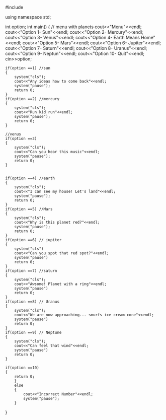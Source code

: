 #include <iostream>


using namespace std;

int option;
int main()
{ 
    // menu with planets
    cout<<"Menu"<<endl;
    cout<<"Option 1- Sun"<<endl;
    cout<<"Option 2- Mercury"<<endl;
    cout<<"Option 3- Venus"<<endl;
    cout<<"Option 4- Earth Means Home"<<endl;
    cout<<"Option 5- Mars"<<endl;
    cout<<"Option 6- Jupiter"<<endl;
    cout<<"Option 7- Saturn"<<endl;
    cout<<"Option 8- Uranus"<<endl;
    cout<<"Option 9- Neptun"<<endl;
    cout<<"Option 10- Quit"<<endl;
    cin>>option;
    
    if(option ==1) //sun
    {
        system("cls");
        cout<<"Any ideas how to come back"<<endl;
        system("pause");
        return 0;
    }
    if(option ==2) //mercury
    {
        system("cls");
        cout<<"Run kid run"<<endl;
        system("pause");
        return 0;
    }
    
    //venus
    if(option ==3)
    {
        system("cls");
        cout<<"Can you hear this music"<<endl;
        system("pause");
        return 0;
    }
    
    
    if(option ==4) //earth
    { 
        system("cls");
        cout<<"I can see my house! Let's land"<<endl;
        system("pause");
        return 0;
    }
    if(option ==5) //Mars
    {
        system("cls");
        cout<<"Why is this planet red?"<<endl;
        system("pause");
        return 0;
    }
    if(option ==6) // jupiter
    { 
        system("cls")
        cout<<"Can you spot that red spot?"<<endl;
        system("pause")
        return 0;
    }
    if(option ==7) //saturn
    {
        system("cls");
        cout<<"Awsome! Planet with a ring"<<endl;
        system("pause")
        return 0;
    }
    if(option ==8) // Uranus
    {
        system("cls");
        cout<<"We are now approaching... smurfs ice cream cone"<<endl;
        system("pause")
        return 0;
    }
    if(option ==9) // Neptune
    { 
        system("cls");
        cout<<"Can feel that wind"<<endl;
        system("pause")
        return 0;
    }
    
    if(option ==10)
    {
        return 0;
        }
        else
        {
            cout<<"Incorrect Number"<<endl;
            system("pause");
        }
            
}
